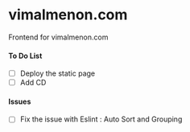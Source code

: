 # vimalmenon.com
Frontend for vimalmenon.com

#### To Do List
- [ ] Deploy the static page
- [ ] Add CD

#### Issues
- [ ] Fix the issue with Eslint : Auto Sort and Grouping
